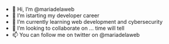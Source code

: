 - 👋 Hi, I’m @mariadelaweb
- 👀 I’m istarting my developer career
- 🌱 I’m currently learning web development and cybersecurity
- 💞️ I’m looking to collaborate on ... time will tell
- 📫 You can follow me on twitter on @mariadelaweb

<!---
mariadelaweb/mariadelaweb is a ✨ special ✨ repository because its `README.md` (this file) appears on your GitHub profile.
You can click the Preview link to take a look at your changes.
--->
